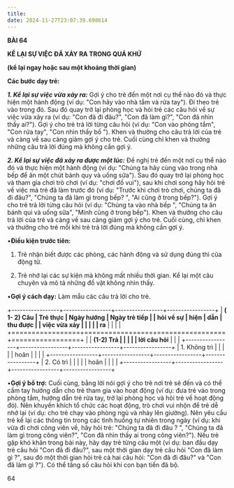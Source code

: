 ```yaml
---
title: 
date: 2024-11-27T23:07:39.698614
---
```

**BÀI 64**

**KỂ LẠI SỰ VIỆC ĐÃ XẢY RA TRONG QUÁ KHỨ**

**(kể lại ngay hoặc sau một khoảng thời gian)**

**Các bước dạy trẻ:**

***1. Kể lại sự việc vừa xảy ra:*** Gợi ý cho trẻ đến một nơi cụ thể
nào đó và thực hiện một hành động (ví dụ: "Con hãy vào nhà tắm và rửa
tay"). Đi theo trẻ vào trong đó. Sau đó quay trở lại phòng học và hỏi
trẻ các câu hỏi về sự việc vừa xảy ra (ví dụ: "Con đã đi đâu?", "Con
đã làm gì?", "Con đã nhìn thấy ai?"). Gợi ý cho trẻ trả lời từng câu
hỏi (ví dụ: "Con vào phòng tắm", "Con rửa tay", "Con nhìn thấy bố ").
Khen và thưởng cho câu trả lời của trẻ và càng về sau càng giảm gợi ý
cho trẻ. Cuối cùng chỉ khen và thưởng những câu trả lời đúng mà không
cần gợi ý.

***2. Kể lại sự việc đã xảy ra được một lúc:*** Đề nghị trẻ đến một
nơi cụ thể nào đó và thực hiện một hành động (ví dụ: "Chúng ta hãy
cùng vào trong nhà bếp để ăn một chút bánh quy và uống sữa"). Sau đó
quay trở lại phòng học và tham gia chơi trò chơi (ví dụ: "chơi đố
vui"), sau khi chơi song hãy hỏi trẻ về việc mà trẻ đã làm trước đó
(ví dụ: "Trước khi chơi trò chơi, chúng ta đã đi đâu?", "Chúng ta đã
làm gì trong bếp? ", "Ai cũng ở trong bếp?"). Gợi ý cho trẻ trả lời
từng câu hỏi (ví dụ: "Chúng ta vào nhà bếp ", "Chúng ta ăn bánh qui và
uống sữa", "Minh cũng ở trong bếp"). Khen và thưởng cho câu trả lời
của trẻ và càng về sau càng giảm gợi ý cho trẻ. Cuối cùng, chỉ khen và
thưởng cho trẻ mỗi khi trẻ trả lời đúng mà không cần gợi ý.

•**Điều kiện trước tiên:**

1. Trẻ nhận biết được các phòng, các hành động và sử dụng đúng thì
của động từ.

2. Trẻ nhớ lại các sự kiện mà không mất nhiều thời gian. Kể lại một
câu chuyên và mô tả những đồ vật không nhìn thấy.

•**Gợi ý cách dạy:** Làm mẫu các câu trả lời cho trẻ.

+-----------------+-----------------+-----------------+-----------------+
| **( 1- 2) Câu | **Trẻ thực      | **Ngày hướng    | **Ngày trẻ tiếp |
| hỏi về sự     | hiện**          | dẫn**           | thu được**      |
| việc vừa xảy  |                 |                 |                 |
| ra**          |                 |                 |                 |
+=================+=================+=================+=================+
|                 | **(1-2) Trả   |                 |                 |
|                 | lời câu hỏi** |                 |                 |
+-----------------+-----------------+-----------------+-----------------+
| 1. Không trì |                 |                 |                 |
| hoãn          |                 |                 |                 |
+-----------------+-----------------+-----------------+-----------------+
| 2. Có trì    |                 |                 |                 |
| hoãn          |                 |                 |                 |
+-----------------+-----------------+-----------------+-----------------+

•**Gợi ý bổ trợ:** Cuối cùng, bằng lời nói gợi ý cho trẻ nơi trẻ sẽ
đến và có thể cầm tay hướng dẫn cho trẻ tham gia vào hoạt động (ví dụ:
đưa trẻ vào trong phòng tắm, hướng dẫn trẻ rửa tay, trở lại phòng học
và hỏi trẻ về hoạt động đó). Nên khuyến khích tổ chức các hoạt động,
trò chơi vui nhộn để trẻ dễ nhớ lại (ví dụ: cho trẻ chạy vào phòng ngủ
và nhảy lên giường). Nên yêu cầu trẻ kể lại các thông tin trong các
tình huống tự nhiên trong ngày (ví dụ: khi vừa đi chơi công viên về,
hãy hỏi trẻ: "Chúng ta đã đi đâu ? ", "Chúng ta đã làm gì trong công
viên?", "Con đã nhìn thấy ai trong công viên?"). Nếu trẻ gặp khó khăn
trong bài này, hãy dạy trẻ từng câu một (ví dụ: ban đầu dạy trẻ câu
hỏi "Con đã đi đâu?", sau một thời gian dạy trẻ câu hỏi "Con đã làm gì
?", sau đó một thời gian hỏi trẻ cả hai câu hỏi: "Con đã đi đâu?" và
"Con đã làm gì ?"). Có thể tăng số câu hỏi khi con bạn tiến đã bộ.

64

